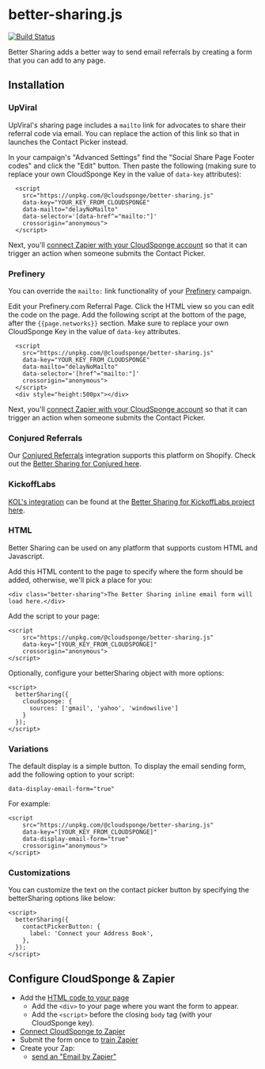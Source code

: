 # better-sharing.js

[![Build Status](https://api.travis-ci.org/cloudsponge/better-sharing-js.svg?branch=main)](https://travis-ci.org/cloudsponge/better-sharing-js)

Better Sharing adds a better way to send email referrals by creating a form that you can add to any page.

## Installation

### UpViral

UpViral's sharing page includes a `mailto` link for advocates to share their referral code via email.
You can replace the action of this link so that in launches the Contact Picker instead.

In your campaign's "Advanced Settings" find the "Social Share Page Footer codes" and click the "Edit" button.
Then paste the following (making sure to replace your own CloudSponge Key in the value of `data-key` attributes): 
```
  <script
    src="https://unpkg.com/@cloudsponge/better-sharing.js"
    data-key="YOUR_KEY_FROM_CLOUDSPONGE"
    data-mailto="delayNoMailto"
    data-selector='[data-href^="mailto:"]'
    crossorigin="anonymous">
  </script>
```

Next, you'll [connect Zapier with your CloudSponge account](https://www.cloudsponge.com/integrations/zapier/) so that it can trigger an action when someone submits the Contact Picker.

### Prefinery

You can override the `mailto:` link functionality of your [Prefinery](https://prefinery.com) campaign.

Edit your Prefinery.com Referral Page. Click the HTML view so you can edit the code on the page. Add the following script at the bottom of the page, after the `{{page.networks}}` section. Make sure to replace your own CloudSponge Key in the value of `data-key` attributes.

```
  <script
    src="https://unpkg.com/@cloudsponge/better-sharing.js"
    data-key="YOUR_KEY_FROM_CLOUDSPONGE"
    data-mailto="delayNoMailto"
    data-selector='[href^="mailto:"]'
    crossorigin="anonymous">
  </script>
  <div style="height:500px"></div>
```

Next, you'll [connect Zapier with your CloudSponge account](https://www.cloudsponge.com/integrations/zapier/) so that it can trigger an action when someone submits the Contact Picker.


### Conjured Referrals

Our [Conjured Referrals](https://conjured.co/) integration supports this platform on Shopify. Check out the [Better Sharing for Conjured here](https://www.npmjs.com/package/@cloudsponge/better-sharing-shopify-conjured-referrals.js).

### KickoffLabs

[KOL's integration](https://kickofflabs.com/) can be found at the [Better Sharing for KickoffLabs project here](https://www.npmjs.com/package/@cloudsponge/better-sharing-kickoff-labs.js).

### HTML

Better Sharing can be used on any platform that supports custom HTML and Javascript.

Add this HTML content to the page to specify where the form should be added, otherwise, we'll pick a place for you:

    <div class="better-sharing">The Better Sharing inline email form will load here.</div>

Add the script to your page:

    <script
        src="https://unpkg.com/@cloudsponge/better-sharing.js"
        data-key="[YOUR_KEY_FROM_CLOUDSPONGE]"
        crossorigin="anonymous">
    </script>

Optionally, configure your betterSharing object with more options:

    <script>
      betterSharing({
        cloudsponge: {
          sources: ['gmail', 'yahoo', 'windowslive']
        }
      });
    </script>

### Variations

The default display is a simple button. To display the email sending form, add the following option to your script:

    data-display-email-form="true"

For example:

    <script
        src="https://unpkg.com/@cloudsponge/better-sharing.js"
        data-key="[YOUR_KEY_FROM_CLOUDSPONGE]"
        data-display-email-form="true"
        crossorigin="anonymous">
    </script>

### Customizations

You can customize the text on the contact picker button by specifying the betterSharing options like below:

    <script>
      betterSharing({
        contactPickerButton: {
          label: 'Connect your Address Book',
        },
      });
    </script>

## Configure CloudSponge & Zapier

* Add the [HTML code to your page](https://www.loom.com/share/60ded4674a3c4d2da0436357cbb21ce2)
    * Add the `<div>` to your page where you want the form to appear.
    * Add the `<script>` before the closing `body` tag (with your CloudSponge key).
* [Connect CloudSponge to Zapier](https://www.loom.com/share/e52a8d39c94b4452a005736b65ce0040)
* Submit the form once to [train Zapier](https://www.loom.com/share/f9d4ffa0aa614f3c8e5a308c0501d231)
* Create your Zap:
    * [send an "Email by Zapier"](https://www.loom.com/share/c4969d4906d24848a008f276db55a3ce)
